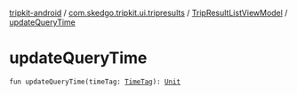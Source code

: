[tripkit-android](../../index.md) / [com.skedgo.tripkit.ui.tripresults](../index.md) / [TripResultListViewModel](index.md) / [updateQueryTime](./update-query-time.md)

# updateQueryTime

`fun updateQueryTime(timeTag: `[`TimeTag`](../../com.skedgo.android.common.model/-time-tag/index.md)`): `[`Unit`](https://kotlinlang.org/api/latest/jvm/stdlib/kotlin/-unit/index.html)